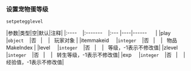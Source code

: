 ### 设置宠物蛋等级
`setpetegglevel`

|参数|类型|空|默认|注释|
|:----    |:-------    |:--- |----|------      |
|play     |`object`    |否   |    |   玩家对象 |
|itemmakeid     |`integer`    |否   |    |   物品MakeIndex |
|level     |`integer`    |否   |    |   等级，-1表示不修改值|
|zlevel     |`integer`    |否   |    |   转生等级，-1表示不修改值|
|exp     |`integer`    |否   |    |   经验值，-1表示不修改值|

